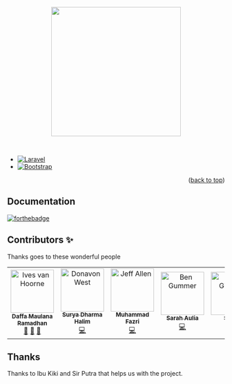 <p align="center">
  <a href="https://smkn2-bjm.sch.id/">
    <img src="https://encrypted-tbn0.gstatic.com/images?q=tbn:ANd9GcRbzD03iHma9mkeBozQwTNgb7SKdxTB298ajA&usqp=CAU" height="300px">
  </a>
</p>

&nbsp;
* [![Laravel](https://laravel.com/img/logotype.min.svg)](https://laravel.com)
* [![Bootstrap](https://www.nicepng.com/png/detail/142-1424485_bootstrap-logo-png-transparent-bootstrap-logo-black.png)](https://getbootstrap.com)

<p align="right">(<a href="#top">back to top</a>)</p>

## Documentation

[![forthebadge](http://forthebadge.com/images/badges/built-with-love.svg)](http://forthebadge.com)

## Contributors ✨

Thanks goes to these wonderful people

<!-- ALL-CONTRIBUTORS-LIST:START - Do not remove or modify this section -->
<!-- prettier-ignore-start -->
<!-- markdownlint-disable -->
<table>
  <tr>
    <td align="center"><a href="http://ivesvh.com"><img src="https://scontent.fbdj4-1.fna.fbcdn.net/v/t39.30808-6/285764582_761563218535719_5028661670938649260_n.jpg?_nc_cat=103&ccb=1-7&_nc_sid=8bfeb9&_nc_ohc=MQ6QfLYkY1wAX_k8txB&_nc_ht=scontent.fbdj4-1.fna&oh=00_AT908GTpmVmeG7vaS-Zbwe_uxvJGaX-jKNRUD99DNSv89w&oe=62D61F8F" width="100px;" alt="Ives van Hoorne"/><br /><sub><b>Daffa Maulana Ramadhan</b></sub></a><br /><a href="#question-CompuIves" title="Answering Questions">💬</a> <a href="#blog-CompuIves" title="Blogposts">📝</a> <a href="https://github.com/codesandbox/codesandbox-client/issues?q=author%3ACompuIves"> <a href="#review-CompuIves" title="Reviewed Pull Requests">👀</a> <a href="https://github.com/codesandbox/codesandbox-client/commits?author=CompuIves"></td>
    <td align="center"><a href="http://donavon.com"><img src="https://i.pinimg.com/736x/e0/66/3f/e0663fabd2c393e621fdaa91071355e9.jpg" width="100px;" alt="Donavon West"/><br /><sub><b>Surya Dharma Halim</b></sub></a><br /><a href="https://github.com/codesandbox/codesandbox-client/commits?author=donavon" title="Code">💻</a></td>
    <td align="center"><a href="http://www.jeffallen.io/"><img src="https://pbs.twimg.com/profile_images/1516362659868065792/2_HmfOJG_400x400.jpg" width="100px;" alt="Jeff Allen"/><br /><sub><b>Muhammad Fazri</b></sub></a><br /><a href="https://github.com/codesandbox/codesandbox-client/commits?author=vueu" title="Code">💻</a></td>
    <td align="center"><a href="https://github.com/bengummer"><img src="https://cdn1-production-images-kly.akamaized.net/g7U0DsHebmKK6go4L_jhNwMNRD8=/1200x1200/smart/filters:quality(75):strip_icc():format(webp)/kly-media-production/medias/869253/original/042739000_1430826088-Cover.jpg" width="100px;" alt="Ben Gummer"/><br /><sub><b>Sarah Aulia</b></sub></a><br /><a href="https://github.com/codesandbox/codesandbox-client/commits?author=bengummer" title="Code">💻</a></td>
    <td align="center"><a href="http://twitter.com/faceyspacey"><img src="https://cdn.wallpapersafari.com/49/97/UqCh8c.jpg" width="100px;" alt="James Gillmore"/><br /><sub><b>Selvia</b></sub></a><br /><a href="https://github.com/codesandbox/codesandbox-client/commits?author=faceyspacey" title="Code">💻</a> <a href="https://github.com/codesandbox/codesandbox-client/issues?q=author%3Afaceyspacey" title="Bug reports">🐛</a></td>
    <td align="center">
    <a href="https://github.com/viankakrisna">
    <img src="https://assets.promediateknologi.com/crop/0x0:0x0/750x500/photo/ayobandung/images-bandung/post/articles/2017/03/22/17957/yellow_rangers_screen.jpg" width="100px;" alt="Ade Viankakrisna Fadlil"/>
    <br />
    <sub>
    <b>Muhammad Naufal</b>
    </sub>
    </a>
    <br />
    <a href="https://github.com/codesandbox/codesandbox-client/commits?author=viankakrisna" title="Code">💻</a></td>
  </tr>
  </table>

<!-- markdownlint-enable -->
<!-- prettier-ignore-end -->
<!-- ALL-CONTRIBUTORS-LIST:END -->

## Thanks

Thanks to Ibu Kiki and Sir Putra that helps us with the project.